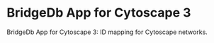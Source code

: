 BridgeDb App for Cytoscape 3
===============

BridgeDb App for Cytoscape 3: ID mapping for Cytoscape networks.

